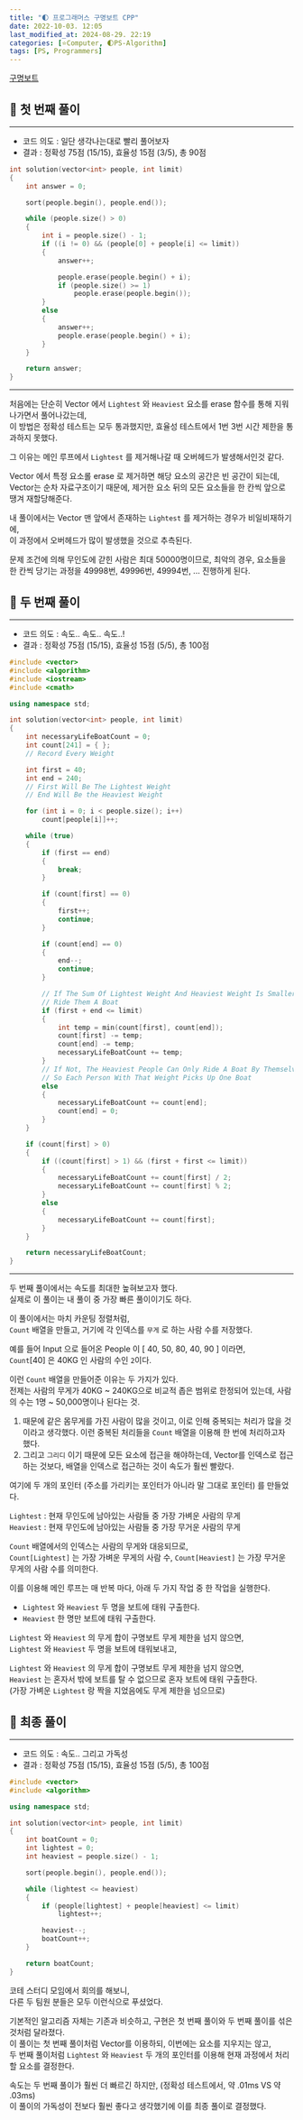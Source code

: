 ```yaml
---
title: "🌓 프로그래머스 구명보트 CPP"
date: 2022-10-03. 12:05
last_modified_at: 2024-08-29. 22:19
categories: [⭐Computer, 🌓PS-Algorithm]
tags: [PS, Programmers]
---
```


[구명보트](https://school.programmers.co.kr/learn/courses/30/lessons/42885)

## 💎 첫 번째 풀이

---

- 코드 의도 : 일단 생각나는대로 빨리 풀어보자
- 결과 : 정확성 75점 (15/15), 효율성 15점 (3/5), 총 90점

```cpp
int solution(vector<int> people, int limit)
{
	int answer = 0;

	sort(people.begin(), people.end());

	while (people.size() > 0)
	{
		int i = people.size() - 1;
		if ((i != 0) && (people[0] + people[i] <= limit))
		{
			answer++;

			people.erase(people.begin() + i);
			if (people.size() >= 1)
				people.erase(people.begin());
		}
		else
		{
			answer++;
			people.erase(people.begin() + i);
		}
	}

	return answer;
}
```

---

처음에는 단순히 Vector 에서 `Lightest` 와 `Heaviest` 요소를 erase 함수를 통해 지워나가면서 풀어나갔는데,  
이 방법은 정확성 테스트는 모두 통과했지만, 효율성 테스트에서 1번 3번 시간 제한을 통과하지 못했다.

그 이유는 메인 루프에서 `Lightest` 를 제거해나갈 때 오버헤드가 발생해서인것 같다.  

Vector 에서 특정 요소롤 erase 로 제거하면 해당 요소의 공간은 빈 공간이 되는데,  
Vector는 순차 자료구조이기 때문에, 제거한 요소 뒤의 모든 요소들을 한 칸씩 앞으로 땡겨 재할당해준다.  

내 풀이에서는 Vector 맨 앞에서 존재하는 `Lightest` 를 제거하는 경우가 비일비재하기에,  
이 과정에서 오버헤드가 많이 발생했을 것으로 추측된다.  

문제 조건에 의해 무인도에 갇힌 사람은 최대 50000명이므로,
최악의 경우, 요소들을 한 칸씩 당기는 과정을 49998번, 49996번, 49994번, ... 진행하게 된다.

## 💎 두 번째 풀이

---

- 코드 의도 : 속도.. 속도.. 속도..!
- 결과 : 정확성 75점 (15/15), 효율성 15점 (5/5), 총 100점

```cpp
#include <vector>
#include <algorithm>
#include <iostream>
#include <cmath>

using namespace std;

int solution(vector<int> people, int limit)
{
	int necessaryLifeBoatCount = 0;
	int count[241] = { };
	// Record Every Weight

	int first = 40;
	int end = 240;
	// First Will Be The Lightest Weight
	// End Will Be the Heaviest Weight

	for (int i = 0; i < people.size(); i++)
		count[people[i]]++;

	while (true)
	{
		if (first == end)
		{
			break;
		}

		if (count[first] == 0)
		{
			first++;
			continue;
		}

		if (count[end] == 0)
		{
			end--;
			continue;
		}

		// If The Sum Of Lightest Weight And Heaviest Weight Is Smaller Or Equals To The Limit
		// Ride Them A Boat
		if (first + end <= limit)
		{
			int temp = min(count[first], count[end]);
			count[first] -= temp;
			count[end] -= temp;
			necessaryLifeBoatCount += temp;
		}
		// If Not, The Heaviest People Can Only Ride A Boat By Themselves,
		// So Each Person With That Weight Picks Up One Boat
		else
		{
			necessaryLifeBoatCount += count[end];
			count[end] = 0;
		}
	}

	if (count[first] > 0)
	{
		if ((count[first] > 1) && (first + first <= limit))
		{
			necessaryLifeBoatCount += count[first] / 2;
			necessaryLifeBoatCount += count[first] % 2;
		}
		else
		{
			necessaryLifeBoatCount += count[first];
		}
	}

	return necessaryLifeBoatCount;
}
```

---

두 번째 풀이에서는 속도를 최대한 높혀보고자 했다.  
실제로 이 풀이는 내 풀이 중 가장 빠른 풀이이기도 하다.

이 풀이에서는 마치 카운팅 정렬처럼,  
`Count` 배열을 만들고, 거기에 각 인덱스를 `무게` 로 하는 사람 수를 저장했다.  

예를 들어 Input 으로 들어온 People 이 [ 40, 50, 80, 40, 90 ] 이라면,  
`Count`[40] 은 40KG 인 사람의 수인 `2`이다.

이런 `Count` 배열을 만들어준 이유는 두 가지가 있다.  
전제는 사람의 무게가 40KG ~ 240KG으로 비교적 좁은 범위로 한정되어 있는데, 사람의 수는 1명 ~ 50,000명이나 된다는 것.  

1. 때문에 같은 몸무게를 가진 사람이 많을 것이고, 이로 인해 중복되는 처리가 많을 것이라고 생각했다. 이런 중복된 처리들을 `Count` 배열을 이용해 한 번에 처리하고자 했다.  
2. 그리고 `그리디` 이기 때문에 모든 요소에 접근을 해야하는데, Vector를 인덱스로 접근하는 것보다, 배열을 인덱스로 접근하는 것이 속도가 훨씬 빨랐다.

여기에 두 개의 포인터 (주소를 가리키는 포인터가 아니라 말 그대로 포인터) 를 만들었다.  

`Lightest` : 현재 무인도에 남아있는 사람들 중 가장 가벼운 사람의 무게  
`Heaviest` : 현재 무인도에 남아있는 사람들 중 가장 무거운 사람의 무게  

`Count` 배열에서의 인덱스는 사람의 무게와 대응되므로,  
`Count[Lightest]` 는 가장 가벼운 무게의 사람 수, `Count[Heaviest]` 는 가장 무거운 무게의 사람 수를 의미한다.

이를 이용해 메인 루프는 매 반복 마다, 아래 두 가지 작업 중 한 작업을 실행한다.  

- `Lightest` 와 `Heaviest` 두 명을 보트에 태워 구출한다.  
- `Heaviest` 한 명만 보트에 태워 구출한다.  

`Lightest` 와 `Heaviest` 의 무게 합이 구명보트 무게 제한을 넘지 않으면,  
`Lightest` 와 `Heaviest` 두 명을 보트에 태워보내고,  

`Lightest` 와 `Heaviest` 의 무게 합이 구명보트 무게 제한을 넘지 않으면,  
`Heaviest` 는 혼자서 밖에 보트를 탈 수 없으므로 혼자 보트에 태워 구출한다.  
(가장 가벼운 `Lightest` 랑 짝을 지었음에도 무게 제한을 넘으므로)  

## 💎 최종 풀이

---

- 코드 의도 : 속도.. 그리고 가독성
- 결과 : 정확성 75점 (15/15), 효율성 15점 (5/5), 총 100점

```cpp
#include <vector>
#include <algorithm>

using namespace std;

int solution(vector<int> people, int limit)
{
	int boatCount = 0;
	int lightest = 0;
	int heaviest = people.size() - 1;

	sort(people.begin(), people.end());

	while (lightest <= heaviest)
	{
		if (people[lightest] + people[heaviest] <= limit)
			lightest++;

		heaviest--;
		boatCount++;
	}

	return boatCount;
}
```

코테 스터디 모임에서 회의를 해보니,  
다른 두 팀원 분들은 모두 이런식으로 푸셨었다.

기본적인 알고리즘 자체는 기존과 비슷하고, 구현은 첫 번째 풀이와 두 번째 풀이를 섞은 것처럼 달라졌다.  
이 풀이는 첫 번째 풀이처럼 Vector를 이용하되, 이번에는 요소를 지우지는 않고,  
두 번째 풀이처럼 `Lightest` 와 `Heaviest` 두 개의 포인터를 이용해 현재 과정에서 처리할 요소를 결정한다.

속도는 두 번째 풀이가 훨씬 더 빠르긴 하지만, (정확성 테스트에서, 약 .01ms VS 약 .03ms)  
이 풀이의 가독성이 전보다 훨씬 좋다고 생각했기에 이를 최종 풀이로 결정했다.
